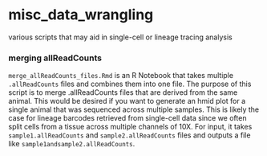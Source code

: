 # misc_data_wrangling
various scripts that may aid in single-cell or lineage tracing analysis

### merging allReadCounts
`merge_allReadCounts_files.Rmd` is an R Notebook that takes multiple `.allReadCounts` files and combines them into one file. The purpose of this script is to merge .allReadCounts files that are derived from the same animal. This would be desired if you want to generate an hmid plot for a single animal that was sequenced across multiple samples. This is likely the case for lineage barcodes retrieved from single-cell data since we often split cells from a tissue across multiple channels of 10X. For input, it takes `sample1.allReadCounts` and `sample2.allReadCounts` files and outputs a file like `sample1andsample2.allReadCounts`.

